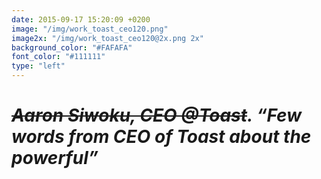 ```yaml
---
date: 2015-09-17 15:20:09 +0200
image: "/img/work_toast_ceo120.png"
image2x: "/img/work_toast_ceo120@2x.png 2x"
background_color: "#FAFAFA"
font_color: "#111111"
type: "left"
---
```

# *~~Aaron Siwoku, CEO @Toast~~. “Few words from CEO of Toast about the powerful”*
